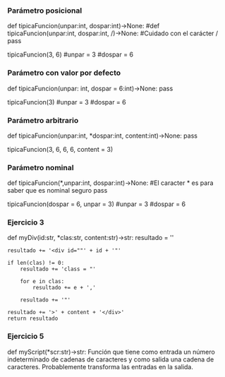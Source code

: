 ### Parámetro posicional 
def tipicaFuncion(unpar:int, dospar:int)->None:
#def tipicaFuncion(unpar:int, dospar:int, /)->None:              #Cuidado con el carácter /
    pass


tipicaFuncion(3, 6)
#unpar = 3
#dospar = 6


### Parámetro con valor por defecto
def tipicaFuncion(unpar: int, dospar = 6:int)->None:
    pass


tipicaFuncion(3)
#unpar = 3
#dospar = 6


### Parámetro arbitrario
def tipicaFuncion(unpar:int, *dospar:int, content:int)->None:
    pass


tipicaFuncion(3, 6, 6, 6, content = 3)


### Parámetro nominal
def tipicaFuncion(*,unpar:int, dospar:int)->None:          #El caracter * es para saber que es nominal seguro
    pass


tipicaFuncion(dospar = 6, unpar = 3)
#unpar = 3
#dospar = 6


### Ejercicio 3
def myDiv(id:str, *clas:str, content:str)->str:
    resultado = ''

    resultado += '<div id=""' + id + '"'

    if len(clas) != 0:
        resultado += 'class = "'

        for e in clas:
            resultado += e + ','

        resultado += '"'

    resultado += '>' + content + '</div>'
    return resultado


### Ejercicio 5
def myScript(*scr:str)->str:
Función que tiene como entrada un número indeterminado de cadenas de caracteres y como salida una cadena de caracteres. Probablemente transforma las entradas en la salida.